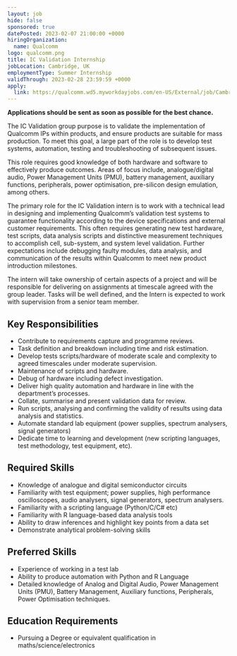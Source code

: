 ```yaml
---
layout: job
hide: false
sponsored: true
datePosted: 2023-02-07 21:00:00 +0000
hiringOrganization:
  name: Qualcomm
logo: qualcomm.png
title: IC Validation Internship
jobLocation: Cambridge, UK
employmentType: Summer Internship
validThrough: 2023-02-28 23:59:59 +0000
apply:
  link: https://qualcomm.wd5.myworkdayjobs.com/en-US/External/job/Cambridge-GBR/Internship---IC-Validation--Cambridge_3047033
---
```


**Applications should be sent as soon as possible for the best chance.**

The IC Validation group purpose is to validate the implementation of Qualcomm IPs within products, and ensure products are suitable for mass production. To meet this goal, a large part of the role is to develop test systems, automation, testing and troubleshooting of subsequent issues.

This role requires good knowledge of both hardware and software to effectively produce outcomes. Areas of focus include, analogue/digital audio, Power Management Units (PMU), battery management, auxiliary functions, peripherals, power optimisation, pre-silicon design emulation, among others.

The primary role for the IC Validation intern is to work with a technical lead in designing and implementing Qualcomm’s validation test systems to guarantee functionality according to the device specifications and external customer requirements. This often requires generating new test hardware, test scripts, data analysis scripts and distinctive measurement techniques to accomplish cell, sub-system, and system level validation. Further expectations include debugging faulty modules, data analysis, and communication of the results within Qualcomm to meet new product introduction milestones.

The intern will take ownership of certain aspects of a project and will be responsible for delivering on assignments at timescale agreed with the group leader. Tasks will be well defined, and the Intern is expected to work with supervision from a senior team member.

## Key Responsibilities

- Contribute to requirements capture and programme reviews.
- Task definition and breakdown including time and risk estimation.
- Develop tests scripts/hardware of moderate scale and complexity to agreed timescales under moderate supervision.
- Maintenance of scripts and hardware.
- Debug of hardware including defect investigation.
- Deliver high quality automation and hardware in line with the department’s processes.
- Collate, summarise and present validation data for review.
- Run scripts, analysing and confirming the validity of results using data analysis and statistics.
- Automate standard lab equipment (power supplies, spectrum analysers, signal generators)
- Dedicate time to learning and development (new scripting languages, test methodology, test equipment, etc).

## Required Skills

- Knowledge of analogue and digital semiconductor circuits
- Familiarity with test equipment; power supplies, high performance oscilloscopes, audio analysers, signal generators, spectrum analysers.
- Familiarity with a scripting language (Python/C/C# etc)
- Familiarity with R language-based data analysis tools
- Ability to draw inferences and highlight key points from a data set
- Demonstrate analytical problem-solving skills

## Preferred Skills

- Experience of working in a test lab
- Ability to produce automation with Python and R Language
- Detailed knowledge of Analog and Digital Audio, Power Management Units (PMU), Battery Management, Auxiliary functions, Peripherals, Power Optimisation techniques.

## Education Requirements

- Pursuing a Degree or equivalent qualification in maths/science/electronics